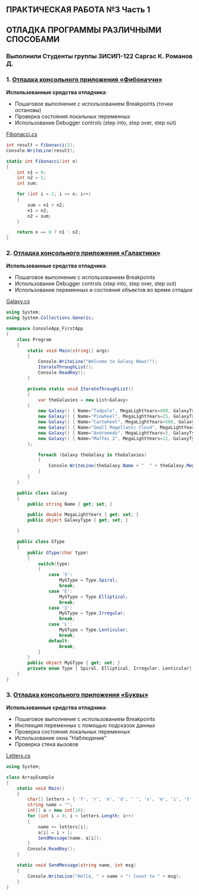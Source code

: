 ## ПРАКТИЧЕСКАЯ РАБОТА №3 Часть 1
## ОТЛАДКА ПРОГРАММЫ РАЗЛИЧНЫМИ СПОСОБАМИ
### Выполнили Студенты группы 3ИСИП-122 Саргас К. Романов Д.
### 1. [Отладка консольного приложения «Фибоначчи»](https://learn.microsoft.com/ru-ru/training/modules/dotnet-debug-visual-studio/4-use-visual-studio-debugger)
**Использованные средства отладчика**:
- Пошаговое выполнение с использованием Breakpoints (точки остановы)
- Проверка состояния локальных переменных
- Использование Debugger controls (step into, step over, step out)

[Fibonacci.cs](https://github.com/CriticalKawaii/PiT_PR3_part1/blob/master/Fibonacci.cs)
```c#
int result = Fibonacci(5);
Console.WriteLine(result);

static int Fibonacci(int n)
{
    int n1 = 0;
    int n2 = 1;
    int sum;

    for (int i = 2; i <= n; i++)
    {
        sum = n1 + n2;
        n1 = n2;
        n2 = sum;
    }

    return n == 0 ? n1 : n2;
}
```

### 2. [Отладка консольного приложения «Галактики»](https://learn.microsoft.com/ru-ru/visualstudio/debugger/debugging-absolute-beginners?view=vs-2022&source=recommendations&tabs=csharp)
**Использованные средства отладчика**:
- Пошаговое выполнение с использованием Breakpoints
- Использование Debugger controls (step into, step over, step out)
- Использование переменных и состояния объектов во время отладки

[Galaxy.cs](https://github.com/CriticalKawaii/PiT_PR3_part1/blob/master/Galaxy.cs)
```c#
using System;
using System.Collections.Generic;

namespace ConsoleApp_FirstApp
{
    class Program
    {
        static void Main(string[] args)
        {
            Console.WriteLine("Welcome to Galaxy News!");
            IterateThroughList();
            Console.ReadKey();
        }

        private static void IterateThroughList()
        {
            var theGalaxies = new List<Galaxy>
        {
            new Galaxy() { Name="Tadpole", MegaLightYears=400, GalaxyType=new GType('S')},
            new Galaxy() { Name="Pinwheel", MegaLightYears=25, GalaxyType=new GType('S')},
            new Galaxy() { Name="Cartwheel", MegaLightYears=500, GalaxyType=new GType('L')},
            new Galaxy() { Name="Small Magellanic Cloud", MegaLightYears=.2, GalaxyType=new GType('I')},
            new Galaxy() { Name="Andromeda", MegaLightYears=3, GalaxyType=new GType('S')},
            new Galaxy() { Name="Maffei 1", MegaLightYears=11, GalaxyType=new GType('E')}
        };

            foreach (Galaxy theGalaxy in theGalaxies)
            {
                Console.WriteLine(theGalaxy.Name + "  " + theGalaxy.MegaLightYears + ",  " + theGalaxy.GalaxyType);
            }
        }
    }

    public class Galaxy
    {
        public string Name { get; set; }

        public double MegaLightYears { get; set; }
        public object GalaxyType { get; set; }

    }

    public class GType
    {
        public GType(char type)
        {
            switch(type)
            {
                case 'S':
                    MyGType = Type.Spiral;
                    break;
                case 'E':
                    MyGType = Type.Elliptical;
                    break;
                case 'I':
                    MyGType = Type.Irregular;
                    break;
                case 'L':
                    MyGType = Type.Lenticular;
                    break;
                default:
                    break;
            }
        }
        public object MyGType { get; set; }
        private enum Type { Spiral, Elliptical, Irregular, Lenticular}
    }
}
```
### 3. [Отладка консольного приложения «Буквы»](https://learn.microsoft.com/ru-ru/visualstudio/get-started/csharp/tutorial-debugger?toc=%2Fvisualstudio%2Fdebugger%2Ftoc.json&view=vs-2022#create-a-project)
**Использованные средства отладчика**:
- Пошаговое выполнение с использованием Breakpoints
- Инспекция переменных с помощью подсказок данных
- Проверка состояния локальных переменных
- Использование окна "Наблюдение"
- Проверка стека вызовов

[Letters.cs]((https://github.com/CriticalKawaii/PiT_PR3_part1/blob/master/Letters.cs))
```c#
using System;

class ArrayExample
{
    static void Main()
    {
        char[] letters = { 'f', 'r', 'e', 'd', ' ', 's', 'm', 'i', 't', 'h' };
        string name = "";
        int[] a = new int[10];
        for (int i = 0; i < letters.Length; i++)
        {
            name += letters[i];
            a[i] = i + 1;
            SendMessage(name, a[i]);
        }
        Console.ReadKey();
    }

    static void SendMessage(string name, int msg)
    {
        Console.WriteLine("Hello, " + name + "! Count to " + msg);
    }
}
```
